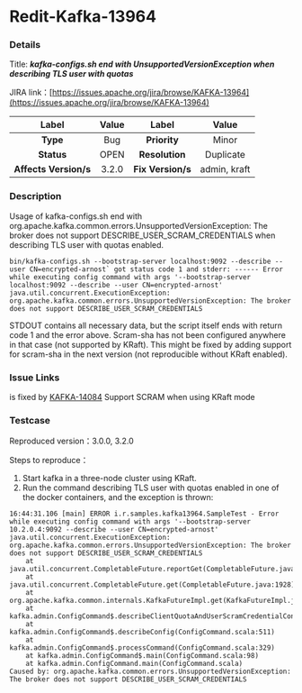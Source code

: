 # Redit-Kafka-13964

### Details

Title: ***kafka-configs.sh end with UnsupportedVersionException when describing TLS user with quotas***

JIRA link：[https://issues.apache.org/jira/browse/KAFKA-13964](https://issues.apache.org/jira/browse/KAFKA-13964)

|         Label         | Value |       Label       |    Value     |
|:---------------------:|:-----:|:-----------------:|:------------:|
|       **Type**        |  Bug  |   **Priority**    |    Minor     |
|      **Status**       | OPEN  |  **Resolution**   |  Duplicate   |
| **Affects Version/s** | 3.2.0 | **Fix Version/s** | admin, kraft |

### Description

Usage of kafka-configs.sh end with org.apache.kafka.common.errors.UnsupportedVersionException: The broker does not
support DESCRIBE_USER_SCRAM_CREDENTIALS when describing TLS user with quotas enabled.

```
bin/kafka-configs.sh --bootstrap-server localhost:9092 --describe --user CN=encrypted-arnost` got status code 1 and stderr: ------ Error while executing config command with args '--bootstrap-server localhost:9092 --describe --user CN=encrypted-arnost' java.util.concurrent.ExecutionException: org.apache.kafka.common.errors.UnsupportedVersionException: The broker does not support DESCRIBE_USER_SCRAM_CREDENTIALS
```

STDOUT contains all necessary data, but the script itself ends with return code 1 and the error above. Scram-sha has not
been configured anywhere in that case (not supported by KRaft). This might be fixed by adding support for scram-sha in
the next version (not reproducible without KRaft enabled).

### Issue Links

is fixed by [KAFKA-14084](https://issues.apache.org/jira/browse/KAFKA-14084) Support SCRAM when using KRaft mode

### Testcase

Reproduced version：3.0.0, 3.2.0

Steps to reproduce：

1. Start kafka in a three-node cluster using KRaft.
2. Run the command describing TLS user with quotas enabled in one of the docker containers, and the exception is thrown:

```
16:44:31.106 [main] ERROR i.r.samples.kafka13964.SampleTest - Error while executing config command with args '--bootstrap-server 10.2.0.4:9092 --describe --user CN=encrypted-arnost'
java.util.concurrent.ExecutionException: org.apache.kafka.common.errors.UnsupportedVersionException: The broker does not support DESCRIBE_USER_SCRAM_CREDENTIALS
	at java.util.concurrent.CompletableFuture.reportGet(CompletableFuture.java:357)
	at java.util.concurrent.CompletableFuture.get(CompletableFuture.java:1928)
	at org.apache.kafka.common.internals.KafkaFutureImpl.get(KafkaFutureImpl.java:180)
	at kafka.admin.ConfigCommand$.describeClientQuotaAndUserScramCredentialConfigs(ConfigCommand.scala:615)
	at kafka.admin.ConfigCommand$.describeConfig(ConfigCommand.scala:511)
	at kafka.admin.ConfigCommand$.processCommand(ConfigCommand.scala:329)
	at kafka.admin.ConfigCommand$.main(ConfigCommand.scala:98)
	at kafka.admin.ConfigCommand.main(ConfigCommand.scala)
Caused by: org.apache.kafka.common.errors.UnsupportedVersionException: The broker does not support DESCRIBE_USER_SCRAM_CREDENTIALS
```